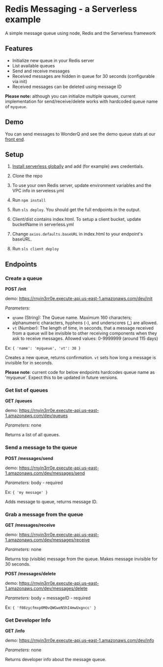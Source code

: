 # Redis Messaging - a Serverless example
A simple message queue using node, Redis and the Serverless framework

## Features

* Initialize new queue in your Redis server
* List available queues
* Send and receive messages
* Received messages are hidden in queue for 30 seconds (configurable via init)
* Received messages can be deleted using message ID

**Please note:** although you can initialize multiple queues, current implementation for send/receive/delete works with hardcoded queue name of `myqueue`.

## Demo

You can send messages to WonderQ and see the demo queue stats at our [front end](http://quick-start-dev-serverlessdeploymentbucket-ntikgcvze067.s3-website-us-east-1.amazonaws.com/index.html).

## Setup

1. [Install serverless globally](https://serverless.com/framework/docs/providers/aws/guide/installation/) and add (for example) aws credentials.

2. Clone the repo

3. To use your own Redis server, update environment variables and the VPC info in serveless.yml

4. Run `npm install`

5. Run `sls deploy`. You should get the full endpoints in the output.

6. Client/dist contains index.html. To setup a client bucket, update bucketName in serverless.yml

7. Change `axios.defaults.baseURL` in index.html to your endpoint's baseURL.

8. Run `sls client deploy`

## Endpoints

### Create a queue

**POST /init**

demo: https://rnyin3rr0e.execute-api.us-east-1.amazonaws.com/dev/init

_Parameters:_

* `qname` (String): The Queue name. Maximum 160 characters; alphanumeric characters, hyphens (-), and underscores (\_) are allowed.
* `vt` (Number): The length of time, in seconds, that a message received from a queue will be invisible to other receiving components when they ask to receive messages. Allowed values: 0-9999999 (around 115 days)

Ex:
`{ 'name': 'myqueue', 'vt': 30 }`

Creates a new queue, returns confirmation. `vt` sets how long a message is invisible for in seconds.

**Please note**: current code for below endpoints hardcodes queue name as 'myqueue'. Expect this to be updated in future versions.

### Get list of queues

**GET /queues**

demo: https://rnyin3rr0e.execute-api.us-east-1.amazonaws.com/dev/queues

_Parameters:_ none

Returns a list of all queues.

### Send a message to the queue

**POST /messages/send**

demo: https://rnyin3rr0e.execute-api.us-east-1.amazonaws.com/dev/messages/send

_Parameters:_ body - required

Ex:
`{ 'my message' }`

Adds message to queue, returns message ID.

### Grab a message from the queue

**GET /messages/receive**

demo: https://rnyin3rr0e.execute-api.us-east-1.amazonaws.com/dev/messages/receive

_Parameters:_ none

Returns top (visible) message from the queue. Makes message invisible for 30 seconds.

**POST /messages/delete**

demo: https://rnyin3rr0e.execute-api.us-east-1.amazonaws.com/dev/messages/delete

_Parameters:_ body = messageID - required

Ex:
`{ 'f08zycfmxp0M0vQWGweN5hI4mwUxgncc' }`

### Get Developer Info

**GET /info**

demo: https://rnyin3rr0e.execute-api.us-east-1.amazonaws.com/dev/info

_Parameters:_ none

Returns developer info about the message queue.
